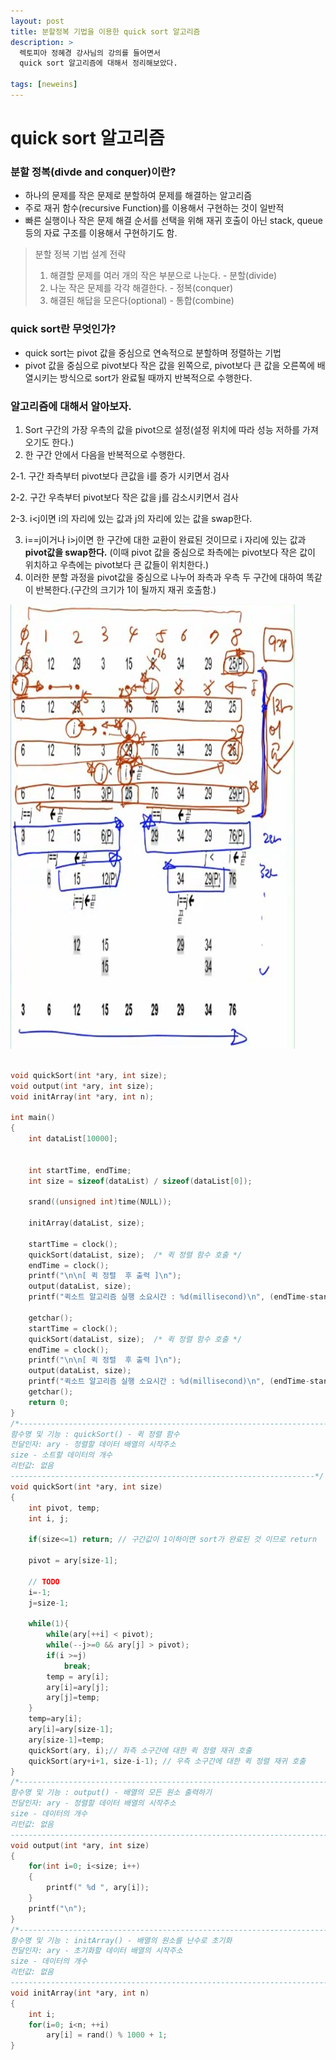 ```yaml
---
layout: post
title: 분할정복 기법을 이용한 quick sort 알고리즘
description: >
  렉토피아 정혜경 강사님의 강의를 들어면서
  quick sort 알고리즘에 대해서 정리해보았다.

tags: [neweins]
---
```


# quick sort 알고리즘

### 분할 정복(divde and conquer)이란?

- 하나의 문제를 작은 문제로 분할하여 문제를 해결하는 알고리즘
- 주로 재귀 함수(recursive Function)를 이용해서 구현하는 것이 일반적
- 빠른 실행이나 작은 문제 해결 순서를 선택을 위해 재귀 호출이 아닌 stack, queue 등의 자료 구조를 이용해서 구현하기도 함.

> 분할 정복 기법 설계 전략
> 1. 해결할 문제를 여러 개의 작은 부분으로 나눈다. - 분할(divide)
> 2. 나눈 작은 문제를 각각 해결한다. - 정복(conquer)
> 3. 해결된 해답을 모은다(optional) - 통합(combine)

### quick sort란 무엇인가?

- quick sort는 pivot 값을 중심으로 연속적으로 분할하며 정렬하는 기법
- pivot 값을 중심으로 pivot보다 작은 값을 왼쪽으로, pivot보다 큰 값을 오른쪽에 배열시키는 방식으로 sort가 완료될 때까지 반복적으로 수행한다.

### 알고리즘에 대해서 알아보자.

1. Sort 구간의 가장 우측의 값을 pivot으로 설정(설정 위치에 따라 성능 저하를 가져오기도 한다.)
2. 한 구간 안에서 다음을 반복적으로 수행한다.

2-1. 구간 좌측부터 pivot보다 큰값을 i를 증가 시키면서 검사

2-2. 구간 우측부터 pivot보다 작은 값을 j를 감소시키면서 검사

2-3. i<j이면 i의 자리에 있는 값과 j의 자리에 있는 값을 swap한다.

3. i==j이거나 i>j이면 한 구간에 대한 교환이 완료된 것이므로 i 자리에 있는 값과 **pivot값을 swap한다.** (이때 pivot 값을 중심으로 좌측에는 pivot보다 작은 값이 위치하고 우측에는 pivot보다 큰 값들이 위치한다.)
4. 이러한 분할 과정을 pivot값을 중심으로 나누어 좌측과 우측 두 구간에 대하여 똑같이 반복한다.(구간의 크기가 1이 될까지 재귀 호출함.)

![](/assets/img/20180711_213011.png)

~~~c

void quickSort(int *ary, int size);
void output(int *ary, int size);
void initArray(int *ary, int n);

int main()
{
	int dataList[10000];


	int startTime, endTime;
	int size = sizeof(dataList) / sizeof(dataList[0]);

	srand((unsigned int)time(NULL));

	initArray(dataList, size);

	startTime = clock();
	quickSort(dataList, size); 	/* 퀵 정렬 함수 호출 */
	endTime = clock();
	printf("\n\n[ 퀵 정렬  후 출력 ]\n");
	output(dataList, size);
	printf("퀵소트 알고리즘 실행 소요시간 : %d(millisecond)\n", (endTime-startTime));

	getchar();
	startTime = clock();
	quickSort(dataList, size); 	/* 퀵 정렬 함수 호출 */
	endTime = clock();
	printf("\n\n[ 퀵 정렬  후 출력 ]\n");
	output(dataList, size);
	printf("퀵소트 알고리즘 실행 소요시간 : %d(millisecond)\n", (endTime-startTime));
	getchar();
	return 0;
}
/*----------------------------------------------------------------------
함수명 및 기능 : quickSort() - 퀵 정렬 함수
전달인자: ary - 정렬할 데이터 배열의 시작주소
size - 소트할 데이터의 개수
리턴값: 없음
--------------------------------------------------------------------*/
void quickSort(int *ary, int size)
{
	int pivot, temp;
	int i, j;

	if(size<=1) return; // 구간값이 1이하이면 sort가 완료된 것 이므로 return

	pivot = ary[size-1];

	// TODO
	i=-1;
	j=size-1;

	while(1){
		while(ary[++i] < pivot);
		while(--j>=0 && ary[j] > pivot);
		if(i >=j)
			break;
		temp = ary[i];
		ary[i]=ary[j];
		ary[j]=temp;
	}
	temp=ary[i];
	ary[i]=ary[size-1];
	ary[size-1]=temp;
	quickSort(ary, i);// 좌측 소구간에 대한 퀵 정렬 재귀 호출
	quickSort(ary+i+1, size-i-1); // 우측 소구간에 대한 퀵 정렬 재귀 호출
}
/*------------------------------------------------------------------------
함수명 및 기능 : output() - 배열의 모든 원소 출력하기
전달인자: ary - 정렬할 데이터 배열의 시작주소
size - 데이터의 개수
리턴값: 없음
------------------------------------------------------------------------*/
void output(int *ary, int size)
{
	for(int i=0; i<size; i++)
	{
		printf(" %d ", ary[i]);
	}
	printf("\n");
}
/*------------------------------------------------------------------------
함수명 및 기능 : initArray() - 배열의 원소를 난수로 초기화
전달인자: ary - 초기화할 데이터 배열의 시작주소
size - 데이터의 개수
리턴값: 없음
------------------------------------------------------------------------*/
void initArray(int *ary, int n)
{
	int i;
	for(i=0; i<n; ++i)
		ary[i] = rand() % 1000 + 1;
}



~~~
